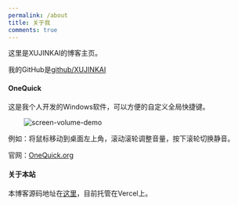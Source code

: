 ```yaml
---
permalink: /about
title: 关于我
comments: true
---
```


<style>
img {
    max-height: 150px;
    margin-left: 32px;
}
ul {
    list-style: square;
}
</style>

这里是XUJINKAI的博客主页。

我的GitHub是[github/XUJINKAI](https://github.com/XUJINKAI)

#### OneQuick

这是我个人开发的Windows软件，可以方便的自定义全局快捷键。

![screen-volume-demo](https://onequick.org/img/feature/screen-volume.gif)

例如：将鼠标移动到桌面左上角，滚动滚轮调整音量，按下滚轮切换静音。

官网：[OneQuick.org](https://OneQuick.org)

#### 关于本站

本博客源码地址在[这里](https://github.com/XUJINKAI/blog)，目前托管在Vercel上。
